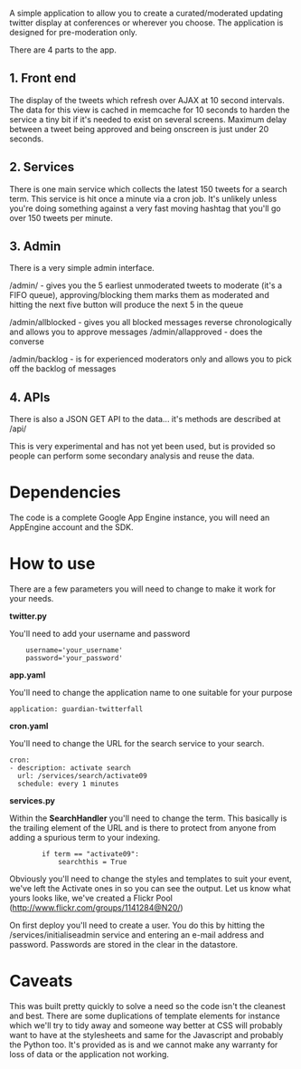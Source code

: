 A simple application to allow you to create a curated/moderated updating twitter display at conferences or wherever you choose. The application is designed for pre-moderation only.

There are 4 parts to the app.

## 1. Front end ##

The display of the tweets which refresh over AJAX at 10 second intervals. The data for this view is cached in memcache for 10 seconds to harden the service a tiny bit if it's needed to exist on several screens. Maximum delay between a tweet being approved and being onscreen is just under 20 seconds.

## 2. Services ##

There is one main service which collects the latest 150 tweets for a search term. This service is hit once a minute via a cron job. It's unlikely unless you're doing something against a very fast moving hashtag that you'll go over 150 tweets per minute.

## 3. Admin ##

There is a very simple admin interface.

/admin/ - gives you the 5 earliest unmoderated tweets to moderate (it's a FIFO queue), approving/blocking them marks them as moderated and hitting the next five button will produce the next 5 in the queue

/admin/allblocked - gives you all blocked messages reverse chronologically and allows you to approve messages
/admin/allapproved - does the converse

/admin/backlog - is for experienced moderators only and allows you to pick off the backlog of messages

## 4. APIs ##

There is also a JSON GET API to the data... it's methods are described at /api/

This is very experimental and has not yet been used, but is provided so people can perform some secondary analysis and reuse the data.


# Dependencies #

The code is a complete Google App Engine instance, you will need an AppEngine account and the SDK.

# How to use #

There are a few parameters you will need to change to make it work for your needs.

**twitter.py**

You'll need to add your username and password

```
	username='your_username'
	password='your_password'
```

**app.yaml**

You'll need to change the application name to one suitable for your purpose

```
application: guardian-twitterfall
```

**cron.yaml**

You'll need to change the URL for the search service to your search.

```
cron:
- description: activate search
  url: /services/search/activate09
  schedule: every 1 minutes
```

**services.py**

Within the **SearchHandler** you'll need to change the term. This basically is the trailing element of the URL and is there to protect from anyone from adding a spurious term to your indexing.

```
		if term == "activate09":
			searchthis = True
```

Obviously you'll need to change the styles and templates to suit your event, we've left the Activate ones in so you can see the output. Let us know what yours looks like, we've created a Flickr Pool (http://www.flickr.com/groups/1141284@N20/)

On first deploy you'll need to create a user. You do this by hitting the /services/initialiseadmin service and entering an e-mail address and password. Passwords are stored in the clear in the datastore.

# Caveats #

This was built pretty quickly to solve a need so the code isn't the cleanest and best. There are some duplications of template elements for instance which we'll try to tidy away and someone way better at CSS will probably want to have at the stylesheets and same for the Javascript and probably the Python too. It's provided as is and we cannot make any warranty for loss of data or the application not working.

